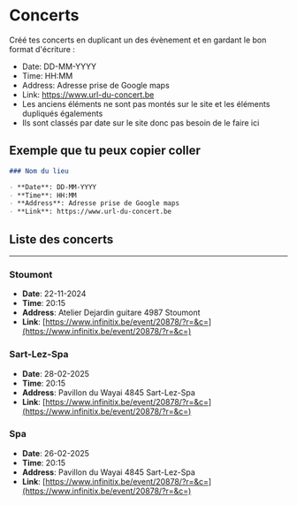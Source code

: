 # Concerts
Créé tes concerts en duplicant un des évènement et en gardant le bon format d'écriture :

- Date: DD-MM-YYYY
- Time: HH:MM
- Address: Adresse prise de Google maps
- Link: https://www.url-du-concert.be
- Les anciens éléments ne sont pas montés sur le site et les éléments dupliqués égalements
- Ils sont classés par date sur le site donc pas besoin de le faire ici
  
## Exemple que tu peux copier coller

<!-- as code -->
```markdown
### Nom du lieu

- **Date**: DD-MM-YYYY
- **Time**: HH:MM
- **Address**: Adresse prise de Google maps
- **Link**: https://www.url-du-concert.be
```

## Liste des concerts
  
---

### Stoumont

- **Date**: 22-11-2024
- **Time**: 20:15
- **Address**: Atelier Dejardin guitare 4987 Stoumont
- **Link**: [https://www.infinitix.be/event/20878/?r=&c=](https://www.infinitix.be/event/20878/?r=&c=)

### Sart-Lez-Spa

- **Date**: 28-02-2025
- **Time**: 20:15
- **Address**: Pavillon du Wayai 4845 Sart-Lez-Spa
- **Link**: [https://www.infinitix.be/event/20878/?r=&c=](https://www.infinitix.be/event/20878/?r=&c=)

### Spa

- **Date**: 26-02-2025
- **Time**: 20:15
- **Address**: Pavillon du Wayai 4845 Sart-Lez-Spa
- **Link**: [https://www.infinitix.be/event/20878/?r=&c=](https://www.infinitix.be/event/20878/?r=&c=)
